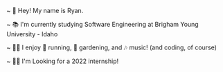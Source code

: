 ~ 👋 Hey! My name is Ryan.

~ 📚 I'm currently studying Software Engineering at Brigham Young University - Idaho

~ 🙋‍♂️ I enjoy 🏃 running, 🌱 gardening, and 🎶 music! (and coding, of course)

~ 👨‍💻 I'm Looking for a 2022 internship!

<!---
rbrower28/rbrower28 is a ✨ special ✨ repository because its `README.md` (this file) appears on your GitHub profile.
You can click the Preview link to take a look at your changes.
--->
